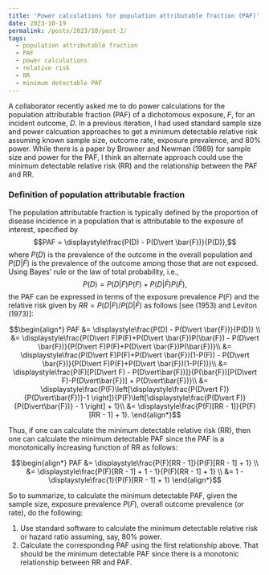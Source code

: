 ```yaml
---
title: 'Power calculations for population attributable fraction (PAF)'
date: 2023-10-19
permalink: /posts/2023/10/post-2/
tags:
  - population attributable fraction
  - PAF
  - power calculations
  - relative risk
  - RR
  - minimum detectable PAF
---
```


A collaborator recently asked me to do power calculations for the population attributable fraction (PAF) of a dichotomous exposure, $F$, for an incident outcome, $D$. In a previous iteration, I had used standard sample size and power calcuation approaches to get a minimum detectable relative risk assuming known sample size, outcome rate, exposure prevalence, and 80% power. While there is a paper by Browner and Newman (1989) for sample size and power for the PAF, I think an alternate approach could use the minimum detectable relative risk (RR) and the relationship between the PAF and RR. 

### Definition of population attributable fraction

The population attributable fraction is typically defined by the proportion of disease incidence in a population that is attributable to the exposure of interest, specified by 
$$PAF = \displaystyle\frac{P(D) - P(D\vert \bar{F})}{P(D)},$$
where $P(D)$ is the prevalence of the outcome in the overall population and $P(D\vert \bar{F})$ is the prevalence of the outcome among those that are not exposed. Using Bayes' rule or the law of total probability, i.e., $$P(D)=P(D\vert F)P(F)+P(D\vert \bar{F})P(\bar{F}),$$ the PAF can be expressed in terms of the exposure prevalence $P(F)$ and the relative risk given by $RR=P(D\vert F)/P(D\vert\bar{F})$ as follows [see (1953) and Leviton (1973)]:

$$\begin{align*}
PAF &= \displaystyle\frac{P(D) - P(D\vert \bar{F})}{P(D)} \\
&= \displaystyle\frac{P(D\vert F)P(F)+P(D\vert \bar{F})P(\bar{F}) - P(D\vert \bar{F})}{P(D\vert F)P(F)+P(D\vert \bar{F})P(\bar{F})}\\
&= \displaystyle\frac{P(D\vert F)P(F)+P(D\vert \bar{F})(1-P(F)) - P(D\vert \bar{F})}{P(D\vert F)P(F)+P(D\vert \bar{F})(1-P(F))}\\
&= \displaystyle\frac{P(F)[P(D\vert F) - P(D\vert\bar{F})]}{P(\bar{F})[P(D\vert F)-P(D\vert\bar{F})] + P(D\vert\bar{F})}\\
&= \displaystyle\frac{P(F)\left[\displaystyle\frac{P(D\vert F)}{P(D\vert\bar{F})}-1 \right]}{P(F)\left[\displaystyle\frac{P(D\vert F)}{P(D\vert\bar{F})} - 1 \right] + 1}\\
&= \displaystyle\frac{P(F)[RR - 1]}{P(F)[RR - 1] + 1}.
\end{align*}$$

Thus, if one can calculate the minimum detectable relative risk (RR), then one can calculate the minimum detectable PAF since the PAF is a monotonically increasing function of RR as follows:

$$\begin{align*}
PAF &= \displaystyle\frac{P(F)[RR - 1]}{P(F)[RR - 1] + 1} \\
&= \displaystyle\frac{P(F)[RR - 1] + 1 - 1}{P(F)[RR - 1] + 1} \\
&= 1 - \displaystyle\frac{1}{P(F)[RR - 1] + 1}
\end{align*}$$

So to summarize, to calculate the minimum detectable PAF, given the sample size, exposure prevalence $P(F)$, overall outcome prevalence (or rate), do the following:
1. Use standard software to calculate the minimum detectable relative risk or hazard ratio assuming, say, 80% power.
2. Calculate the corresponding PAF using the first relationship above. That should be the minimum detectable PAF since there is a monotonic relationship between RR and PAF.
